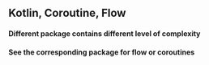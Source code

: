 ## Kotlin, Coroutine, Flow 
#### Different package contains different level of complexity
#### See the corresponding package for flow or coroutines
